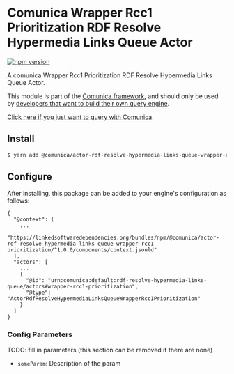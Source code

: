 # Comunica Wrapper Rcc1 Prioritization RDF Resolve Hypermedia Links Queue Actor

[![npm version](https://badge.fury.io/js/%40comunica%2Factor-rdf-resolve-hypermedia-links-queue-wrapper-rcc1-prioritization.svg)](https://www.npmjs.com/package/@comunica/actor-rdf-resolve-hypermedia-links-queue-wrapper-rcc1-prioritization)

A comunica Wrapper Rcc1 Prioritization RDF Resolve Hypermedia Links Queue Actor.

This module is part of the [Comunica framework](https://github.com/comunica/comunica),
and should only be used by [developers that want to build their own query engine](https://comunica.dev/docs/modify/).

[Click here if you just want to query with Comunica](https://comunica.dev/docs/query/).

## Install

```bash
$ yarn add @comunica/actor-rdf-resolve-hypermedia-links-queue-wrapper-rcc1-prioritization
```

## Configure

After installing, this package can be added to your engine's configuration as follows:
```text
{
  "@context": [
    ...
    "https://linkedsoftwaredependencies.org/bundles/npm/@comunica/actor-rdf-resolve-hypermedia-links-queue-wrapper-rcc1-prioritization/^1.0.0/components/context.jsonld"
  ],
  "actors": [
    ...
    {
      "@id": "urn:comunica:default:rdf-resolve-hypermedia-links-queue/actors#wrapper-rcc1-prioritization",
      "@type": "ActorRdfResolveHypermediaLinksQueueWrapperRcc1Prioritization"
    }
  ]
}
```

### Config Parameters

TODO: fill in parameters (this section can be removed if there are none)

* `someParam`: Description of the param
